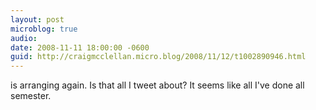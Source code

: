 ```yaml
---
layout: post
microblog: true
audio: 
date: 2008-11-11 18:00:00 -0600
guid: http://craigmcclellan.micro.blog/2008/11/12/t1002890946.html
---
```

is arranging again.  Is that all I tweet about?  It seems like all I've done all semester.
